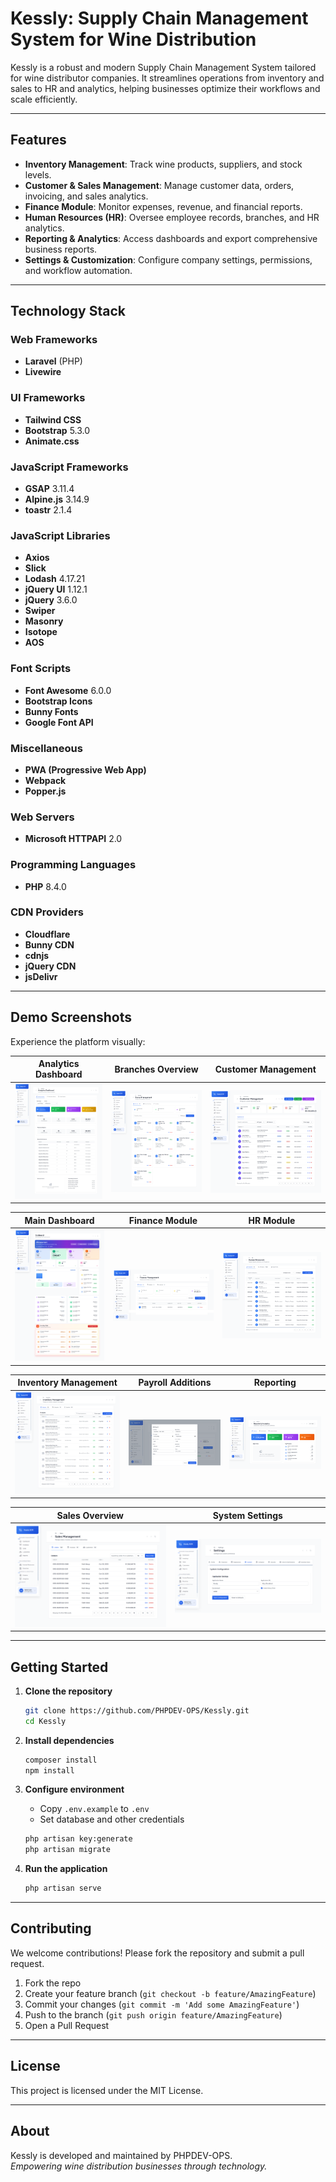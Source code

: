 # Kessly: Supply Chain Management System for Wine Distribution

Kessly is a robust and modern Supply Chain Management System tailored for wine distributor companies. It streamlines operations from inventory and sales to HR and analytics, helping businesses optimize their workflows and scale efficiently.

---

## Features

- **Inventory Management**: Track wine products, suppliers, and stock levels.
- **Customer & Sales Management**: Manage customer data, orders, invoicing, and sales analytics.
- **Finance Module**: Monitor expenses, revenue, and financial reports.
- **Human Resources (HR)**: Oversee employee records, branches, and HR analytics.
- **Reporting & Analytics**: Access dashboards and export comprehensive business reports.
- **Settings & Customization**: Configure company settings, permissions, and workflow automation.

---

## Technology Stack

### Web Frameworks
- **Laravel** (PHP)
- **Livewire**

### UI Frameworks
- **Tailwind CSS**
- **Bootstrap** 5.3.0
- **Animate.css**

### JavaScript Frameworks
- **GSAP** 3.11.4
- **Alpine.js** 3.14.9
- **toastr** 2.1.4

### JavaScript Libraries
- **Axios**
- **Slick**
- **Lodash** 4.17.21
- **jQuery UI** 1.12.1
- **jQuery** 3.6.0
- **Swiper**
- **Masonry**
- **Isotope**
- **AOS**

### Font Scripts
- **Font Awesome** 6.0.0
- **Bootstrap Icons**
- **Bunny Fonts**
- **Google Font API**

### Miscellaneous
- **PWA (Progressive Web App)**
- **Webpack**
- **Popper.js**

### Web Servers
- **Microsoft HTTPAPI** 2.0

### Programming Languages
- **PHP** 8.4.0

### CDN Providers
- **Cloudflare**
- **Bunny CDN**
- **cdnjs**
- **jQuery CDN**
- **jsDelivr**

---

## Demo Screenshots

Experience the platform visually:

| Analytics Dashboard | Branches Overview | Customer Management |
|---------------------|-------------------|--------------------|
| ![](images/Kessly-analytics.png) | ![](images/Kessly-branches.png) | ![](images/Kessly-customers.png) |

| Main Dashboard | Finance Module | HR Module |
|----------------|---------------|-----------|
| ![](images/Kessly-dash.png) | ![](images/Kessly-finance.png) | ![](images/Kessly-hr.png) |

| Inventory Management | Payroll Additions | Reporting |
|---------------------|------------------|-----------|
| ![](images/Kessly-inventory.png) | ![](images/Kessly-pr.png) | ![](images/Kessly-reports.png) |

| Sales Overview | System Settings |
|---------------|-----------------|
| ![](images/Kessly-sales.png) | ![](images/Kessly-settings.png) |

---

## Getting Started

1. **Clone the repository**
   ```bash
   git clone https://github.com/PHPDEV-OPS/Kessly.git
   cd Kessly
   ```
2. **Install dependencies**
   ```bash
   composer install
   npm install
   ```
3. **Configure environment**
   - Copy `.env.example` to `.env`
   - Set database and other credentials

   ```bash
   php artisan key:generate
   php artisan migrate
   ```

4. **Run the application**
   ```bash
   php artisan serve
   ```

---

## Contributing

We welcome contributions! Please fork the repository and submit a pull request.

1. Fork the repo
2. Create your feature branch (`git checkout -b feature/AmazingFeature`)
3. Commit your changes (`git commit -m 'Add some AmazingFeature'`)
4. Push to the branch (`git push origin feature/AmazingFeature`)
5. Open a Pull Request

---

## License

This project is licensed under the MIT License.

---

## About

Kessly is developed and maintained by PHPDEV-OPS.  
*Empowering wine distribution businesses through technology.*

